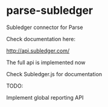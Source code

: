 parse-subledger
===============

Subledger connector for Parse

Check documentation here:

http://api.subledger.com/

The full api is implemented now 

Check Subledger.js for documentation


TODO:

Implement global reporting API